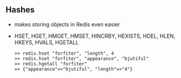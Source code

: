 ## Hashes

* makes storing objects in Redis even easier
* HSET, HGET, HMGET, HMSET, HINCRBY, HEXISTS, HDEL, HLEN, HKEYS, HVALS, HGETALL

      >> redis.hset "forfiter", "length", 4
      >> redis.hset "forfiter", "appearance", "bjutiful"
      >> redis.hgetall "forfiter"
      => {"appearance"=>"bjutiful", "length"=>"4"}
